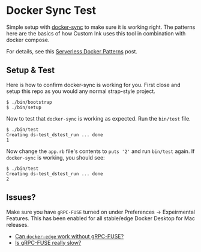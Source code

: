 
# Docker Sync Test

Simple setup with [docker-sync](http://docker-sync.io) to make sure it is working right. The patterns here are the basics of how Custom Ink uses this tool in combination with docker compose.

For details, see this [Serverless Docker Patterns](https://dev.to/aws-heroes/serverless-docker-patterns-4g1p) post.

## Setup & Test

Here is how to confirm docker-sync is working for you. First close and setup this repo as you would any normal strap-style project.

```shell
$ ./bin/bootstrap
$ ./bin/setup
```

Now to test that `docker-sync` is working as expected. Run the `bin/test` file.

```shell
$ ./bin/test
Creating ds-test_dstest_run ... done
1
```

Now change the `app.rb` file's contents to `puts '2'` and run `bin/test` again. If `docker-sync` is working, you should see:

```shell
$ ./bin/test
Creating ds-test_dstest_run ... done
2
```

## Issues?

Make sure you have `gRPC-FUSE` turned on under Preferences -> Expeirmental Features. This has been enabled for all stable/edge Docker Desktop for Mac releases.

* [Can `docker-edge` work without gRPC-FUSE?](https://github.com/EugenMayer/docker-sync/issues/755)
* [Is gRPC-FUSE really slow?](https://github.com/customink/docker-rails-lambda#benchmark)
